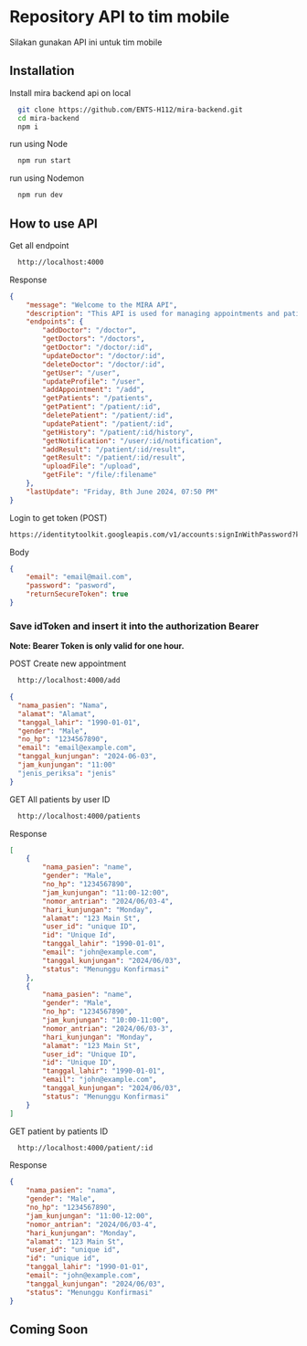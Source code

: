 
# Repository API to tim mobile

Silakan gunakan API ini untuk tim mobile
## Installation

Install mira backend api on local

```bash
  git clone https://github.com/ENTS-H112/mira-backend.git
  cd mira-backend
  npm i
```

run using Node
```bash
  npm run start
```

run using Nodemon
```bash
  npm run dev
```
    
## How to use API

Get all endpoint
```bash
  http://localhost:4000
```
Response
```json
{
    "message": "Welcome to the MIRA API",
    "description": "This API is used for managing appointments and patients data",
    "endpoints": {
        "addDoctor": "/doctor",
        "getDoctors": "/doctors",
        "getDoctor": "/doctor/:id",
        "updateDoctor": "/doctor/:id",
        "deleteDoctor": "/doctor/:id",
        "getUser": "/user",
        "updateProfile": "/user",
        "addAppointment": "/add",
        "getPatients": "/patients",
        "getPatient": "/patient/:id",
        "deletePatient": "/patient/:id",
        "updatePatient": "/patient/:id",
        "getHistory": "/patient/:id/history",
        "getNotification": "/user/:id/notification",
        "addResult": "/patient/:id/result",
        "getResult": "/patient/:id/result",
        "uploadFile": "/upload",
        "getFile": "/file/:filename"
    },
    "lastUpdate": "Friday, 8th June 2024, 07:50 PM"
}
```

Login to get token (POST)

```bash
https://identitytoolkit.googleapis.com/v1/accounts:signInWithPassword?key={key}
```
Body
```json
{
    "email": "email@mail.com",
    "password": "pasword",
    "returnSecureToken": true
}
```

### Save idToken and insert it into the authorization Bearer
<b>Note: Bearer Token is only valid for one hour.</b>

POST Create new appointment


```bash
  http://localhost:4000/add
```
```json
{
  "nama_pasien": "Nama",
  "alamat": "Alamat",
  "tanggal_lahir": "1990-01-01",
  "gender": "Male",
  "no_hp": "1234567890",
  "email": "email@example.com",
  "tanggal_kunjungan": "2024-06-03",
  "jam_kunjungan": "11:00"
  "jenis_periksa": "jenis"
}
```

GET All patients by user ID
```bash
  http://localhost:4000/patients
```

Response
```json
[
    {
        "nama_pasien": "name",
        "gender": "Male",
        "no_hp": "1234567890",
        "jam_kunjungan": "11:00-12:00",
        "nomor_antrian": "2024/06/03-4",
        "hari_kunjungan": "Monday",
        "alamat": "123 Main St",
        "user_id": "unique ID",
        "id": "Unique Id",
        "tanggal_lahir": "1990-01-01",
        "email": "john@example.com",
        "tanggal_kunjungan": "2024/06/03",
        "status": "Menunggu Konfirmasi"
    },
    {
        "nama_pasien": "name",
        "gender": "Male",
        "no_hp": "1234567890",
        "jam_kunjungan": "10:00-11:00",
        "nomor_antrian": "2024/06/03-3",
        "hari_kunjungan": "Monday",
        "alamat": "123 Main St",
        "user_id": "Unique ID",
        "id": "Unique ID",
        "tanggal_lahir": "1990-01-01",
        "email": "john@example.com",
        "tanggal_kunjungan": "2024/06/03",
        "status": "Menunggu Konfirmasi"
    }
]
```

GET patient by patients ID

```bash
  http://localhost:4000/patient/:id
```
Response
```json
{
    "nama_pasien": "nama",
    "gender": "Male",
    "no_hp": "1234567890",
    "jam_kunjungan": "11:00-12:00",
    "nomor_antrian": "2024/06/03-4",
    "hari_kunjungan": "Monday",
    "alamat": "123 Main St",
    "user_id": "unique id",
    "id": "unique id",
    "tanggal_lahir": "1990-01-01",
    "email": "john@example.com",
    "tanggal_kunjungan": "2024/06/03",
    "status": "Menunggu Konfirmasi"
}
```
## Coming Soon



